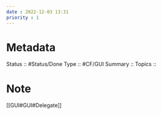 ```yaml
---
date : 2022-12-03 13:31
priority : 1
---
```

# Metadata
Status :: #Status/Done 
Type :: #CF/GUI 
Summary :: 
Topics :: 
# Note
[[GUI#GUI#Delegate]]